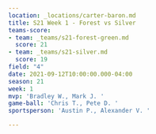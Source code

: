 ```yaml
---
location: _locations/carter-baron.md
title: S21 Week 1 - Forest vs Silver
teams-score:
- team: _teams/s21-forest-green.md
  score: 21
- team: _teams/s21-silver.md
  score: 19
field: "4"
date: 2021-09-12T10:00:00.000-04:00
season: 21
week: 1
mvp: 'Bradley W., Mark J. '
game-ball: 'Chris T., Pete D. '
sportsperson: 'Austin P., Alexander V. '

---
```

